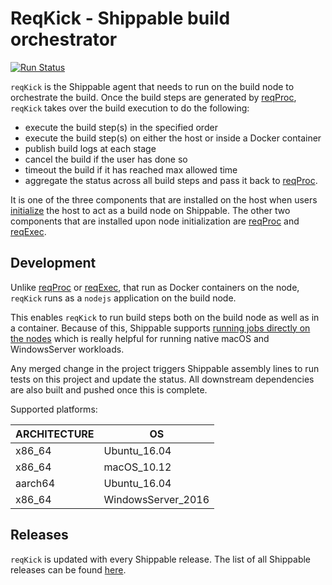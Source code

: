 # ReqKick - Shippable build orchestrator

[![Run Status](https://api.shippable.com/projects/59f03c5d14d0d10700413c88/badge?branch=master)]()

`reqKick` is the Shippable agent that needs to run on the build node to
orchestrate the build. Once the build steps are generated by [reqProc](https://github.com/shippable/reqProc),
`reqKick` takes over the build execution to do the following:

- execute the build step(s) in the specified order
- execute the build step(s) on either the host or inside a Docker container
- publish build logs at each stage
- cancel the build if the user has done so
- timeout the build if it has reached max allowed time
- aggregate the status across all build steps and pass it back to [reqProc](https://github.com/shippable/reqProc).

It is one of the three components that are installed on the host when users [initialize](http://docs.shippable.com/platform/runtime/nodes/#byon-nodes) the host to act as a build node on Shippable. The other two components that are installed upon node initialization are [reqProc](https://github.com/shippable/reqProc)
and [reqExec](https://github.com/shippable/reqExec).

## Development

Unlike [reqProc](https://github.com/shippable/reqProc) or [reqExec](https://github.com/shippable/reqExec), that run
as Docker containers on the node, `reqKick` runs as a `nodejs` application on the build node.

This enables `reqKick` to run build steps both on the build node as well as in
a container. Because of this, Shippable supports [running jobs directly on the
nodes](http://docs.shippable.com/platform/tutorial/workflow/run-job-on-node/)
which is really helpful for running native macOS and WindowsServer workloads.

Any merged change in the project triggers Shippable assembly lines to run tests
on this project and update the status. All downstream dependencies are also
built and pushed once this is complete.

Supported platforms:

| ARCHITECTURE   | OS                  |
| ------------   | --                  |
| x86_64         | Ubuntu_16.04        |
| x86_64         | macOS_10.12         |
| aarch64        | Ubuntu_16.04        |
| x86_64         | WindowsServer_2016  |

## Releases

`reqKick` is updated with every Shippable release. The list of all Shippable releases can be found [here](https://github.com/Shippable/admiral/releases).

